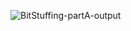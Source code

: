 
![BitStuffing-partA-output](https://user-images.githubusercontent.com/83091765/116586885-8be0e800-a937-11eb-857e-19c00cd898dc.png)
